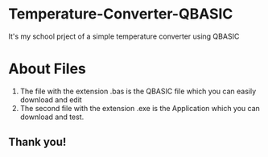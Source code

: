 # Temperature-Converter-QBASIC
It's my school prject of a simple temperature converter using QBASIC


# About Files
1. The file with the extension .bas is the QBASIC file which you can easily download and edit 
2. The second file with the extension .exe is the Application which you can download and test.
## Thank you!
